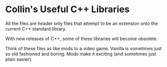 # Collin's Useful C++ Libraries

All the files are header only files that attempt to be an extension onto the current C++ standard library.

With new releases of C++, some of these libraries will become obsolete.

Think of these files as like mods to a video game. Vanilla is sometimes just so old fashioned and boring. Mods make it exciting (and sometimes just plain easier).